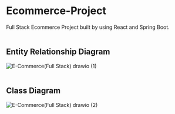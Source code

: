 # Ecommerce-Project
Full Stack Ecommerce Project built by using React and Spring Boot.
<br><br>

## Entity Relationship Diagram 

![E-Commerce(Full Stack) drawio (1)](https://github.com/user-attachments/assets/f4860201-3f1c-466a-a240-810e48c47f66)
<br><br>

## Class Diagram

![E-Commerce(Full Stack) drawio (2)](https://github.com/user-attachments/assets/fd033e19-1f01-406d-87b2-f87c88427990)

<br><br>

